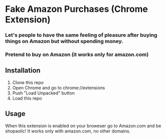 # Fake Amazon Purchases (Chrome Extension)
### Let's people to have the same feeling of pleasure after buying things on Amazon but without spending money.
### Pretend to buy on Amazon (it works only for amazon.com)

## Installation

1. Clone this repo
2. Open Chrome and go to chrome://extensions
3. Push "Load Unpacked" button
4. Load this repo

## Usage

When this extension is enabled on your broweser go to Amazon.com and be shopaolic! It works only with amazon.com, no other domains.
